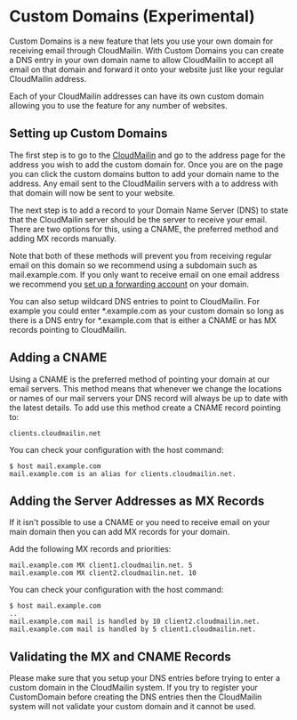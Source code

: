 # Custom Domains (Experimental)
Custom Domains is a new feature that lets you use your own domain for receiving email through CloudMailin.
With Custom Domains you can create a DNS entry in your own domain name to allow CloudMailin to accept all email on that domain and forward it onto your website just like your regular CloudMailin address.

Each of your CloudMailin addresses can have its own custom domain allowing you to use the feature for any number of websites.

## Setting up Custom Domains
The first step is to go to the [CloudMailin](http://cloudmailin.com) and go to the address page for the address you wish to add the custom domain for. Once you are on the page you can click the custom domains button to add your domain name to the address. Any email sent to the CloudMailin servers with a to address with that domain will now be sent to your website.

The next step is to add a record to your Domain Name Server (DNS) to state that the CloudMailin server should be the server to receive your email. There are two options for this, using a CNAME, the preferred method and adding MX records manually.

Note that both of these methods will prevent you from receiving regular email on this domain so we recommend using a subdomain such as mail.example.com. If you only want to receive email on one email address we recommend you [set up a forwarding account](forwarding) on your domain.

You can also setup wildcard DNS entries to point to CloudMailin. For example you could enter \*.example.com as your custom domain so long as there is a DNS entry for \*.example.com that is either a CNAME or has MX records pointing to CloudMailin.

## Adding a CNAME
Using a CNAME is the preferred method of pointing your domain at our email servers. This method means that whenever we change the locations or names of our mail servers your DNS record will always be up to date with the latest details. To add use this method create a CNAME record pointing to:

    clients.cloudmailin.net
    
You can check your configuration with the host command:
    
    $ host mail.example.com
    mail.example.com is an alias for clients.cloudmailin.net.

## Adding the Server Addresses as MX Records
If it isn't possible to use a CNAME or you need to receive email on your main domain then you can add MX records for your domain.

Add the following MX records and priorities:

    mail.example.com MX client1.cloudmailin.net. 5
    mail.example.com MX client2.cloudmailin.net. 10
    
You can check your configuration with the host command:
    
    $ host mail.example.com
    ..
    mail.example.com mail is handled by 10 client2.cloudmailin.net.
    mail.example.com mail is handled by 5 client1.cloudmailin.net.

## Validating the MX and CNAME Records
Please make sure that you setup your DNS entries before trying to enter a custom domain in the CloudMailin system. If you try to register your CustomDomain before creating the DNS entries then the CloudMailin system will not validate your custom domain and it cannot be used.

